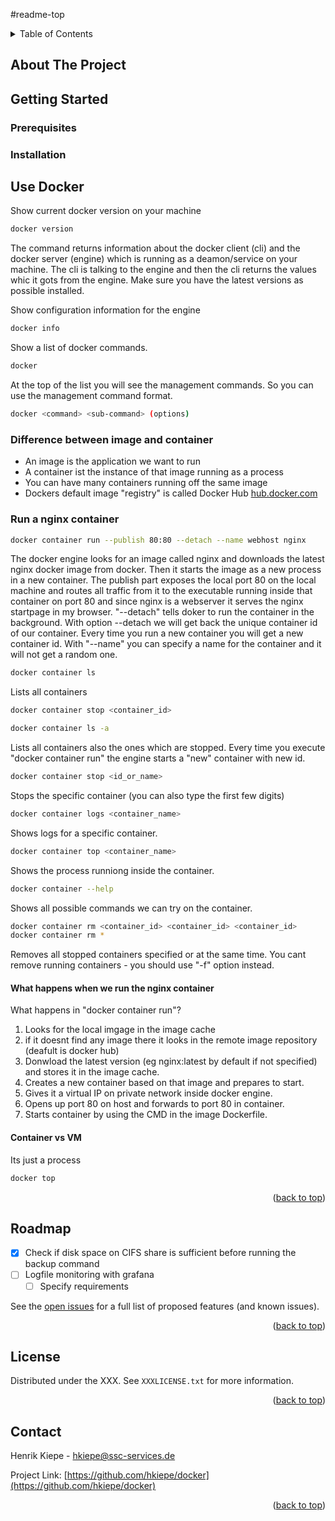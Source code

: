 <!-- TABLE OF CONTENTS -->

#readme-top

<details>
  <summary>Table of Contents</summary>
  <ol>
    <li>
      <a href="#about-the-project">About The Project</a>
    </li>
    <li>
      <a href="#getting-started">Getting Started</a>
      <ul>
        <li><a href="#prerequisites">Prerequisites</a></li>
        <li><a href="#installation">Installation</a></li>
      </ul>
    </li>
    <li><a href="#use-docker">Use Docker</a></li>
    <li><a href="#roadmap">Roadmap</a></li>
    <li><a href="#license">License</a></li>
    <li><a href="#contact">Contact</a></li>
  </ol>
</details>

<!-- ABOUT THE PROJECT -->

## About The Project

<!-- GETTING STARTED -->

## Getting Started

### Prerequisites

### Installation

## Use Docker

<!-- USE DOCKER -->

Show current docker version on your machine

```sh
docker version
```

The command returns information about the docker client (cli) and the docker server (engine) which is running as a deamon/service on your machine. The cli is talking to the engine and then the cli returns the values whic it gots from the engine. Make sure you have the latest versions as possible installed.

Show configuration information for the engine

```sh
docker info
```

Show a list of docker commands.

```sh
docker
```

At the top of the list you will see the management commands. So you can use the management command format.

```sh
docker <command> <sub-command> (options)
```

<!-- IMAGE VS CONTAINER -->

### Difference between image and container

<ul>
    <li>
        An image is the application we want to run
    </li>
    <li>
        A container ist the instance of that image running as a process
    </li>
    <li>
        You can have many containers running off the same image
    </li>
    <li>
        Dockers default image "registry" is called Docker Hub <a target="_blank" href="https://hub.docker.com">hub.docker.com</a>
    </li>
</ul>

<!-- RUN NGINX CONTAINER -->

### Run a nginx container

```sh
docker container run --publish 80:80 --detach --name webhost nginx
```

The docker engine looks for an image called nginx and downloads the latest nginx docker image from docker. Then it starts the image as a new process in a new container. The publish part exposes the local port 80 on the local machine and routes all traffic from it to the executable running inside that container on port 80 and since nginx is a webserver it serves the nginx startpage in my browser. "--detach" tells doker to run the container in the background. With option --detach we will get back the unique container id of our container. Every time you run a new container you will get a new container id. With "--name" you can specify a name for the container and it will not get a random one.

```sh
docker container ls
```

Lists all containers

```sh
docker container stop <container_id>
```

```sh
docker container ls -a
```

Lists all containers also the ones which are stopped. Every time you execute "docker container run" the engine starts a "new" container with new id.

```sh
docker container stop <id_or_name>
```

Stops the specific container (you can also type the first few digits)

```sh
docker container logs <container_name>
```

Shows logs for a specific container.

```sh
docker container top <container_name>
```

Shows the process runniong inside the container.

```sh
docker container --help
```

Shows all possible commands we can try on the container.

```sh
docker container rm <container_id> <container_id> <container_id>
docker container rm *
```

Removes all stopped containers specified or at the same time. You cant remove running containers - you should use "-f" option instead.

<!-- WHAT HAPPENS WHEN WE RUN THE NGINX CONTAINER -->

#### What happens when we run the nginx container

What happens in "docker container run"?

<ol>
    <li>
        Looks for the local imgage in the image cache
    </li>
    <li>
        if it doesnt find any image there it looks in the remote image repository (deafult is docker hub)
    </li>
    <li>
        Donwload the latest version (eg nginx:latest by default if not specified) and stores it in the image cache.
    </li>
    <li>
        Creates a new container based on that image and prepares to start.
    </li>
    <li>
        Gives it a virtual IP on private network inside docker engine.
    </li>
    <li>
        Opens up port 80 on host and forwards to port 80 in container.
    </li>
    <li>
        Starts container by using the CMD in the image Dockerfile.
    </li>
</ol>

<!-- CONTAINER VS VM -->

#### Container vs VM

Its just a process

```sh
docker top
```

<p align="right">(<a href="#readme-top">back to top</a>)</p>

<!-- ROADMAP -->

## Roadmap

- [x] Check if disk space on CIFS share is sufficient before running the backup command
- [ ] Logfile monitoring with grafana
  - [ ] Specify requirements

See the [open issues](https://github.com/hkiepe/docker/issues) for a full list of proposed features (and known issues).

<p align="right">(<a href="#readme-top">back to top</a>)</p>

<!-- LICENSE -->

## License

Distributed under the XXX. See `XXXLICENSE.txt` for more information.

<p align="right">(<a href="#readme-top">back to top</a>)</p>

<!-- CONTACT -->

## Contact

Henrik Kiepe - hkiepe@ssc-services.de

Project Link: [https://github.com/hkiepe/docker](https://github.com/hkiepe/docker)

<p align="right">(<a href="#readme-top">back to top</a>)</p>
